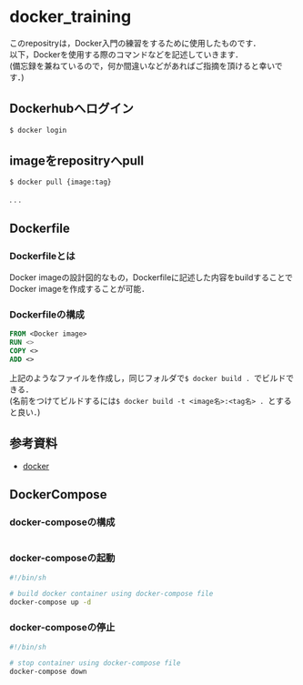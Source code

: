 # docker_training

このrepositryは，Docker入門の練習をするために使用したものです．  
以下，Dockerを使用する際のコマンドなどを記述していきます．  
(備忘録を兼ねているので，何か間違いなどがあればご指摘を頂けると幸いです．)  



## Dockerhubへログイン

```sh
$ docker login
```

## imageをrepositryへpull

```sh
$ docker pull {image:tag}
```
.
.
.

## Dockerfile

### Dockerfileとは

Docker imageの設計図的なもの，Dockerfileに記述した内容をbuildすることでDocker imageを作成することが可能．

### Dockerfileの構成

```dockerfile
FROM <Docker image>
RUN <>
COPY <>
ADD <>
```

上記のようなファイルを作成し，同じフォルダで```$ docker build . ```でビルドできる．  
(名前をつけてビルドするには```$ docker build -t <image名>:<tag名> . ```とすると良い．)

## 参考資料

- [docker](http://datawokagaku.com/ "docker")

## DockerCompose

### docker-composeの構成

```docker-compose

```

### docker-composeの起動

```sh
#!/bin/sh

# build docker container using docker-compose file
docker-compose up -d

```

### docker-composeの停止

```sh
#!/bin/sh

# stop container using docker-compose file
docker-compose down
```